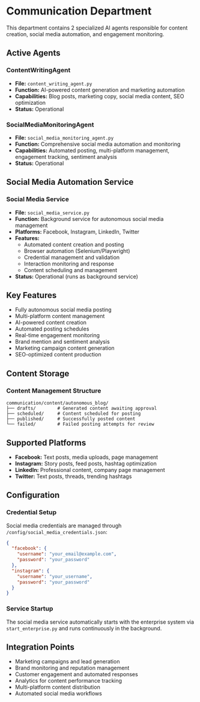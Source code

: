 # Communication Department

This department contains 2 specialized AI agents responsible for content creation, social media automation, and engagement monitoring.

## Active Agents

### ContentWritingAgent
- **File:** `content_writing_agent.py`
- **Function:** AI-powered content generation and marketing automation
- **Capabilities:** Blog posts, marketing copy, social media content, SEO optimization
- **Status:** Operational

### SocialMediaMonitoringAgent
- **File:** `social_media_monitoring_agent.py`
- **Function:** Comprehensive social media automation and monitoring
- **Capabilities:** Automated posting, multi-platform management, engagement tracking, sentiment analysis
- **Status:** Operational

## Social Media Automation Service

### Social Media Service
- **File:** `social_media_service.py`
- **Function:** Background service for autonomous social media management
- **Platforms:** Facebook, Instagram, LinkedIn, Twitter
- **Features:** 
  - Automated content creation and posting
  - Browser automation (Selenium/Playwright)
  - Credential management and validation
  - Interaction monitoring and response
  - Content scheduling and management
- **Status:** Operational (runs as background service)

## Key Features

- Fully autonomous social media posting
- Multi-platform content management
- AI-powered content creation
- Automated posting schedules
- Real-time engagement monitoring
- Brand mention and sentiment analysis
- Marketing campaign content generation
- SEO-optimized content production

## Content Storage

### Content Management Structure
```
communication/content/autonomous_blog/
├── drafts/        # Generated content awaiting approval
├── scheduled/     # Content scheduled for posting
├── published/     # Successfully posted content
└── failed/        # Failed posting attempts for review
```

## Supported Platforms

- **Facebook:** Text posts, media uploads, page management
- **Instagram:** Story posts, feed posts, hashtag optimization
- **LinkedIn:** Professional content, company page management
- **Twitter:** Text posts, threads, trending hashtags

## Configuration

### Credential Setup
Social media credentials are managed through `/config/social_media_credentials.json`:

```json
{
  "facebook": {
    "username": "your_email@example.com",
    "password": "your_password"
  },
  "instagram": {
    "username": "your_username",
    "password": "your_password"
  }
}
```

### Service Startup
The social media service automatically starts with the enterprise system via `start_enterprise.py` and runs continuously in the background.

## Integration Points

- Marketing campaigns and lead generation
- Brand monitoring and reputation management
- Customer engagement and automated responses
- Analytics for content performance tracking
- Multi-platform content distribution
- Automated social media workflows
